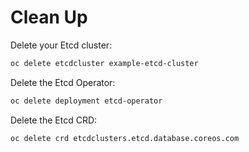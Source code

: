 # Clean Up

Delete your Etcd cluster:

```sh
oc delete etcdcluster example-etcd-cluster
```

Delete the Etcd Operator:

```sh
oc delete deployment etcd-operator
```

Delete the Etcd CRD:

```sh
oc delete crd etcdclusters.etcd.database.coreos.com
```
